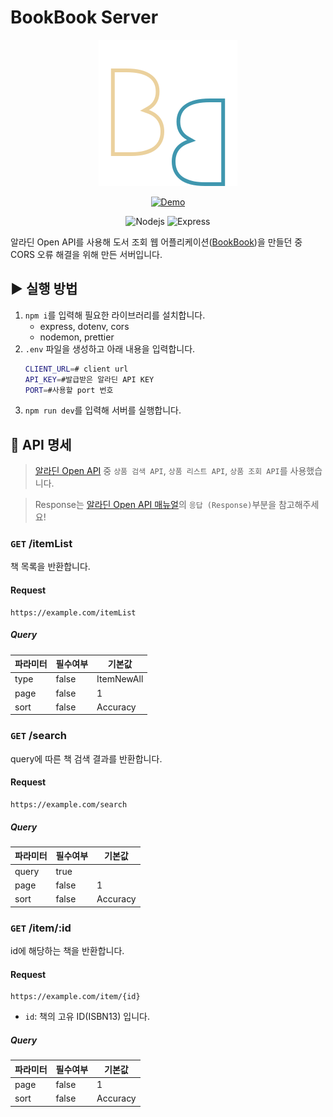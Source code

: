 # BookBook Server

<div align="center">

![로고](https://github.com/ppyom/bookbook/raw/main/src/assets/images/logo.svg)

[![Demo](https://img.shields.io/badge/Demo-ffffff?style=flat-square&color=21201f)](https://bookbook.ppyom.com/)

![Nodejs](https://img.shields.io/badge/Node.js-ffffff?style=flat-square&logo=Node.js&logoColor=ffffff&labelColor=3c873a&color=3c873a)
![Express](https://img.shields.io/badge/Express-ffffff?style=flat-square&logo=Express&logoColor=ffffff&labelColor=000000&color=000000)

</div>

알라딘 Open API를 사용해 도서 조회 웹 어플리케이션([BookBook](https://github.com/ppyom/bookbook))을 만들던 중 CORS 오류 해결을 위해 만든 서버입니다.

## ▶️ 실행 방법

1. `npm i`를 입력해 필요한 라이브러리를 설치합니다.
   - express, dotenv, cors
   - nodemon, prettier
2. `.env` 파일을 생성하고 아래 내용을 입력합니다.
   ```bash
   CLIENT_URL=# client url
   API_KEY=#발급받은 알라딘 API KEY
   PORT=#사용할 port 번호
   ```
3. `npm run dev`를 입력해 서버를 실행합니다.

## 🧾 API 명세

> [알라딘 Open API](https://blog.aladin.co.kr/openapi) 중 `상품 검색 API`, `상품 리스트 API`, `상품 조회 API`를 사용했습니다.

> Response는 [알라딘 Open API 매뉴얼](https://docs.google.com/document/d/1mX-WxuoGs8Hy-QalhHcvuV17n50uGI2Sg_GHofgiePE/edit)의 `응답 (Response)`부분을 참고해주세요!

### `GET` /itemList

책 목록을 반환합니다.

#### Request

```
https://example.com/itemList
```

##### Query

| 파라미터 | 필수여부 | 기본값     |
| -------- | -------- | ---------- |
| type     | false    | ItemNewAll |
| page     | false    | 1          |
| sort     | false    | Accuracy   |

### `GET` /search

query에 따른 책 검색 결과를 반환합니다.

#### Request

```
https://example.com/search
```

##### Query

| 파라미터 | 필수여부 | 기본값   |
| -------- | -------- | -------- |
| query    | true     |          |
| page     | false    | 1        |
| sort     | false    | Accuracy |

### `GET` /item/:id

id에 해당하는 책을 반환합니다.

#### Request

```
https://example.com/item/{id}
```

- `id`: 책의 고유 ID(ISBN13) 입니다.

##### Query

| 파라미터 | 필수여부 | 기본값   |
| -------- | -------- | -------- |
| page     | false    | 1        |
| sort     | false    | Accuracy |
